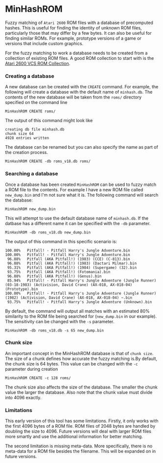 # MinHashROM

Fuzzy matching of `Atari 2600` ROM files with a database of precomputed hashes. This is useful for finding the identity of unknown ROM files, particularly those
that may differ by a few bytes. It can also be useful for finding similar ROMs. For example, prototype versions of a game or versions that include custom graphics.

For the fuzzy matching to work a database needs to be created from a collection of existing ROM files. A good ROM collection to start with is the 
[Atari 2600 VCS ROM Collection](http://www.atarimania.com/rom_collection_archive_atari_2600_roms.html). 

### Creating a database

A new database can be created with the `CREATE` command. For example, the following will create a database with the default name of `minhash.db`. The contents of the
new database will be taken from the `roms/` directory specified on the command line

    MinHashROM CREATE roms/

The output of this command might look like

    creating db file minhash.db
    chunk size 64
    4928 entries written

The database can be renamed but you can also specify the name as part of the creation process.

    MinHashROM CREATE -db roms_v18.db roms/

### Searching a database

Once a database has been created `MinHashROM` can be used to fuzzy match a ROM file to the contents. For example I have a new ROM file called `new_dump.bin` and I'm
not sure what it is. The following command will search the database:

    MinHashROM new_dump.bin

This will attempt to use the default database name of `minhash.db`. If the datbase has a different name it can be specified with the `-db` parameter.

    MinHashROM -db roms_v18.db new_dump.bin

The output of this command in this specific scenario is:

    100.00%   Pitfall! - Pitfall Harry's Jungle Adventure.bin 
    100.00%   Pitfall! - Pitfall Harry's Jungle Adventure.bin 
     96.88%   Pitfall (AKA Pitfall!) (1983) (CCE) (C-813).bin 
     96.88%   Pitfall (AKA Pitfall!) (1983) (Dactari Milmar).bin 
     95.31%   Pitfall (AKA Pitfall!) (1984) (Supergame) (32).bin 
     93.75%   Pitfall (AKA Pitfall!) (Fotomania).bin 
     96.88%   Pitfall (AKA Pitfall!) (Genus).bin 
     85.94%   Pitfall! - Pitfall Harry's Jungle Adventure (Jungle Runner) (03-18-1983) (Activision, David Crane) (AX-018, AX-018-04) (Prototype).bin 
    100.00%   Pitfall! - Pitfall Harry's Jungle Adventure (Jungle Runner) (1982) (Activision, David Crane) (AX-018, AX-018-04) ~.bin 
     93.75%   Pitfall! - Pitfall Harry's Jungle Adventure (Unknown).bin

By default, the command will output all matches with an estimated 80% similarity to the ROM file being searched for (`new_dump.bin` in our example). The sensitivity can be
changed with the `-s` parameter.

    MinHashROM -db roms_v18.db -s 65 new_dump.bin

### Chunk size

An important concept in the MinHashROM database is that of `chunk size`. The size of a chunk defines how accurate the fuzzy matching is.By default, the chunk size
is 64 bytes. This value can be changed with the `-c` parameter during creation

    MinHashROM CREATE -c 128 roms/

The chunk size also affects the size of the database. The smaller the chunk value the larger the database. Also note that the chunk value must divide
into 4096 exactly.

### Limitations

This early version of this tool has some limitations. Firstly, it only works with the first 4096 bytes of a ROM file. ROM files of 2048 bytes are handled
by doubling the size to 4096. Future versions will deal with larger ROM files more smartly and use the additional information for better matching.

The second limitation is missing meta-data. More specifically, there is no meta-data for a ROM file besides the filename. This will be expanded on in
future versions.

